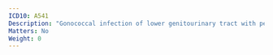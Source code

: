 ```yaml
---
ICD10: A541
Description: "Gonococcal infection of lower genitourinary tract with periurethral and accessory gland abscess"
Matters: No
Weight: 0
---
```

